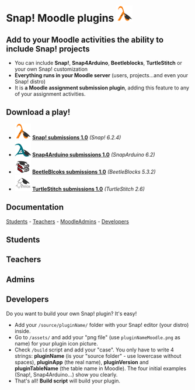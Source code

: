 # Snap! Moodle plugins ![Snap! plugin picture](assets/snapMoodle.png)
## Add to your Moodle activities the ability to include Snap! projects
- You can include **Snap!**, **Snap4Arduino**, **Beetleblocks**, **TurtleStitch** or your own Snap! customization
- **Everything runs in your Moodle server** (users, projects...and even your Snap! distro)
- It is **a Moodle assignment submission plugin**, adding this feature to any of your assignment activities.

## Download a play!
- ![Snap! plugin picture](assets/snapMoodle.png)  **[Snap! submissions 1.0](#)**  _(Snap! 6.2.4)_
- ![Snap4Arduino plugin picture](assets/snap4arduinoMoodle.png)  **[Snap4Arduino submissions 1.0](#)**  _(SnapArduino 6.2)_
- ![BeetleBlocks plugin picture](assets/beetleblocksMoodle.png)  **[BeetleBlcoks submissions 1.0](#)**  _(BeetleBlocks 5.3.2)_
- ![TurtleStitch plugin picture](assets/turtlestitchMoodle.png)  **[TurtleStitch submissions 1.0](#)**  _(TurtleStitch 2.6)_

## Documentation

[Students](#students) - [Teachers](#teachers) - [MoodleAdmins](#admins) - [Developers](#developers)

## Students

## Teachers

## Admins

## Developers

Do you want to build your own Snap! plugin? It's easy!
- Add your `/source/pluginName/` folder with your Snap! editor (your distro) inside.
- Go to `/assets/` and add your "png file" (use `pluginNameMoodle.png` as name) for your plugin icon picture.
- Check `/build` script and add your "case". You only have to write 4 strings: **pluginName** (is your "source folder" - use lowercase without spaces), **pluginApp** (the real name), **pluginVersion** and **pluginTableName** (the table name in Moodle). The four initial examples (Snap!, Snap4Arduino...) show you clearly.
- That's all! **Build script** will build your plugin.

